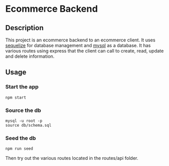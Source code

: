 # Ecommerce Backend

## Description
This project is an ecommerce backend to an ecommerce client. It uses [sequelize](https://sequelize.org/) for database management and [mysql](https://www.mysql.com/) as a database.
It has various routes using express that the client can call to create, read, update and delete information.

## Usage
### Start the app
```npm start```

### Source the db
```
mysql -u root -p
source db/schema.sql
```

### Seed the db
```npm run seed```

Then try out the various routes located in the routes/api folder.
